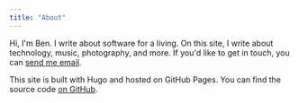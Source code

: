 ```yaml
---
title: "About"
---
```


Hi, I'm Ben. I write about software for a living. On this site, I write about technology, music, photography, and more. If you'd like to get in touch, you can [send me email](mailto:hi@neap.space).

This site is built with Hugo and hosted on GitHub Pages. You can find the source code [on GitHub](https://github.com/neapsix/neapsix.github.io).
